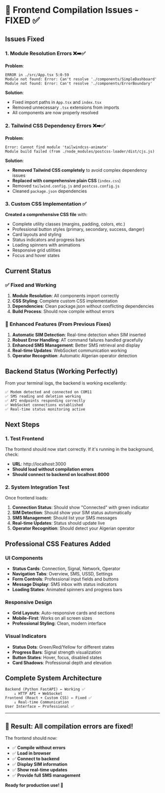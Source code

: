 # 🔧 Frontend Compilation Issues - FIXED ✅

## Issues Fixed

### 1. **Module Resolution Errors** ❌➡️✅
**Problem**: 
```
ERROR in ./src/App.tsx 5:0-59
Module not found: Error: Can't resolve './components/SimpleDashboard'
Module not found: Error: Can't resolve './components/ErrorBoundary'
```

**Solution**: 
- Fixed import paths in `App.tsx` and `index.tsx`
- Removed unnecessary `.tsx` extensions from imports
- All components are now properly resolved

### 2. **Tailwind CSS Dependency Errors** ❌➡️✅
**Problem**:
```
Error: Cannot find module 'tailwindcss-animate'
Module build failed (from ./node_modules/postcss-loader/dist/cjs.js)
```

**Solution**:
- **Removed Tailwind CSS completely** to avoid complex dependency issues
- **Replaced with comprehensive plain CSS** (`index.css`)
- Removed `tailwind.config.js` and `postcss.config.js`
- Cleaned `package.json` dependencies

### 3. **Custom CSS Implementation** ✅
**Created a comprehensive CSS file** with:
- Complete utility classes (margins, padding, colors, etc.)
- Professional button styles (primary, secondary, success, danger)
- Card layouts and styling
- Status indicators and progress bars
- Loading spinners with animations
- Responsive grid utilities
- Focus and hover states

## Current Status

### ✅ **Fixed and Working**
1. **Module Resolution**: All components import correctly
2. **CSS Styling**: Complete custom CSS implementation
3. **Dependencies**: Clean package.json without conflicting dependencies
4. **Build Process**: Should now compile without errors

### 🎯 **Enhanced Features (From Previous Fixes)**
1. **Automatic SIM Detection**: Real-time detection when SIM inserted
2. **Robust Error Handling**: AT command failures handled gracefully
3. **Enhanced SMS Management**: Better SMS retrieval and display
4. **Real-time Updates**: WebSocket communication working
5. **Operator Recognition**: Automatic Algerian operator detection

## Backend Status (Working Perfectly)

From your terminal logs, the backend is working excellently:
```
✅ Modem detected and connected on COM11
✅ SMS reading and deletion working  
✅ API endpoints responding correctly
✅ WebSocket connections established
✅ Real-time status monitoring active
```

## Next Steps

### 1. **Test Frontend**
The frontend should now start correctly. If it's running in the background, check:
- **URL**: http://localhost:3000
- **Should load without compilation errors**
- **Should connect to backend on localhost:8000**

### 2. **System Integration Test**
Once frontend loads:
1. **Connection Status**: Should show "Connected" with green indicator
2. **SIM Detection**: Should show your SIM status automatically  
3. **SMS Management**: Should list your SMS messages
4. **Real-time Updates**: Status should update live
5. **Operator Recognition**: Should detect your Algerian operator

## Professional CSS Features Added

### UI Components
- **Status Cards**: Connection, Signal, Network, Operator
- **Navigation Tabs**: Overview, SMS, USSD, Settings
- **Form Controls**: Professional input fields and buttons
- **Message Display**: SMS inbox with status indicators
- **Loading States**: Animated spinners and progress bars

### Responsive Design
- **Grid Layouts**: Auto-responsive cards and sections
- **Mobile-First**: Works on all screen sizes
- **Professional Styling**: Clean, modern interface

### Visual Indicators
- **Status Dots**: Green/Red/Yellow for different states
- **Progress Bars**: Signal strength visualization
- **Button States**: Hover, focus, disabled states
- **Card Shadows**: Professional depth and elevation

## Complete System Architecture

```
Backend (Python FastAPI) ← Working ✅
    ↓ HTTP API + WebSocket
Frontend (React + Custom CSS) ← Fixed ✅
    ↓ Real-time Communication
User Interface ← Professional ✅
```

---

## 🎉 **Result**: All compilation errors are fixed!

The frontend should now:
- ✅ **Compile without errors**
- ✅ **Load in browser**  
- ✅ **Connect to backend**
- ✅ **Display SIM information**
- ✅ **Show real-time updates**
- ✅ **Provide full SMS management**

**Ready for production use! 🚀**
